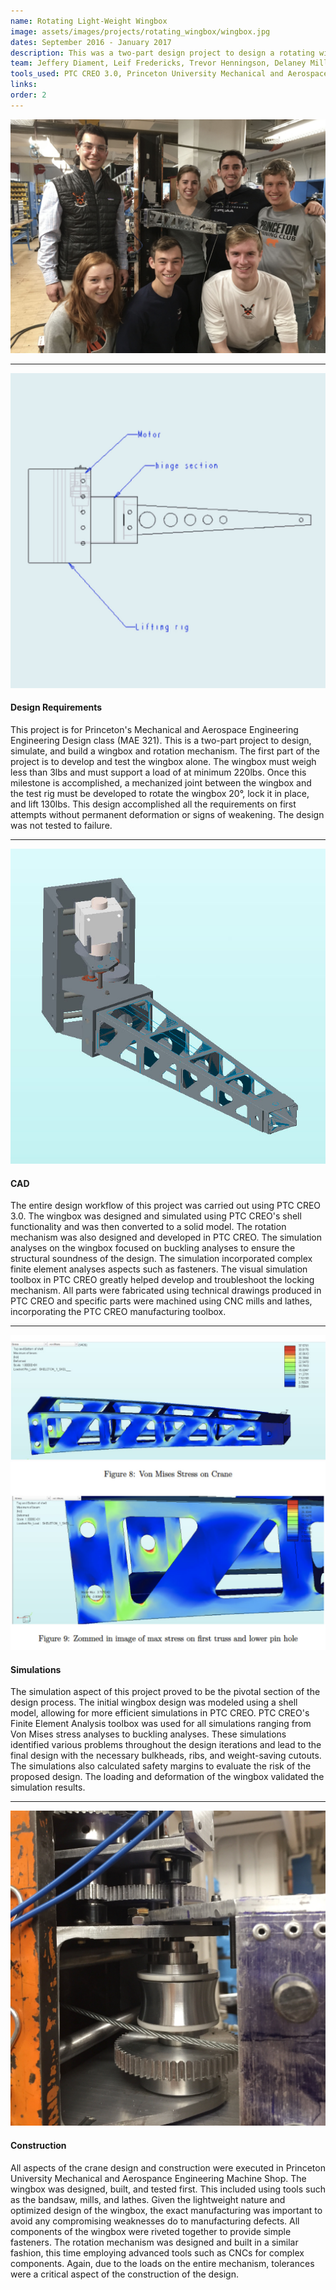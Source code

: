 ```yaml
---
name: Rotating Light-Weight Wingbox
image: assets/images/projects/rotating_wingbox/wingbox.jpg
dates: September 2016 - January 2017
description: This was a two-part design project to design a rotating wingbox. Initially, the 22" wingbox was designed and analyzed to lift 220lbs at a weight of 1.8lbs. With the crane arm assembled and tested, the rotating mechanism and mount was designed. The arm and mount were required to rotate 20&deg; and lift 130lbs&mdash;this was accomplished successful with no sign of damage or weakening.
team: Jeffery Diament, Leif Fredericks, Trevor Henningson, Delaney Miller, Bernardo Pacini, Jesus Serrano-Cendejas, Madeline Travnik
tools_used: PTC CREO 3.0, Princeton University Mechanical and Aerospace Engineering Machine Shop
links:
order: 2
---
```

<img src="/assets/images/projects/rotating_wingbox/Header.JPG" class="project_header_image"/>
<!----------------------------------- TOPIC ----------------------------------->
<hr class = "projects_divider"/>
<section class="project_subdescription">
<img src="/assets/images/projects/rotating_wingbox/Design_Requirements.JPG" class="project_subdescription_image_L"/>
<h4>Design Requirements</h4>
<project_subdescription_text>This project is for Princeton's Mechanical and Aerospace Engineering Engineering Design class (MAE 321). This is a two-part project to design, simulate, and build a wingbox and rotation mechanism. The first part of the project is to develop and test the wingbox alone. The wingbox must weigh less than 3lbs and must support a load of at minimum 220lbs. Once this milestone is accomplished, a mechanized joint between the wingbox and the test rig must be developed to rotate the wingbox 20&deg;, lock it in place, and lift 130lbs. This design accomplished all the requirements on first attempts without permanent deformation or signs of weakening. The design was not tested to failure.</project_subdescription_text>
</section>
<!----------------------------------- TOPIC ----------------------------------->
<hr class = "projects_divider"/>
<section class="project_subdescription">
<img src="/assets/images/projects/rotating_wingbox/CAD.JPG" class="project_subdescription_image_R"/>
<h4>CAD</h4>
<project_subdescription_text>The entire design workflow of this project was carried out using PTC CREO 3.0. The wingbox was designed and simulated using PTC CREO's shell functionality and was then converted to a solid model. The rotation mechanism was also designed and developed in PTC CREO. The simulation analyses on the wingbox focused on buckling analyses to ensure the structural soundness of the design. The simulation incorporated complex finite element analyses aspects such as fasteners. The visual simulation toolbox in PTC CREO greatly helped develop and troubleshoot the locking mechanism. All parts were fabricated using technical drawings produced in PTC CREO and specific parts were machined using CNC mills and lathes, incorporating the PTC CREO manufacturing toolbox.</project_subdescription_text>
</section>
<!----------------------------------- TOPIC ----------------------------------->
<hr class = "projects_divider"/>
<section class="project_subdescription">
<img src="/assets/images/projects/rotating_wingbox/Simulation.JPG" class="project_subdescription_image_L"/>
<h4>Simulations</h4>
<project_subdescription_text>The simulation aspect of this project proved to be the pivotal section of the design process. The initial wingbox design was modeled using a shell model, allowing for more efficient simulations in PTC CREO. PTC CREO's Finite Element Analysis toolbox was used for all simulations ranging from Von Mises stress analyses to buckling analyses. These simulations identified various problems throughout the design iterations and lead to the final design with the necessary bulkheads, ribs, and weight-saving cutouts. The simulations also calculated safety margins to evaluate the risk of the proposed design. The loading and deformation of the wingbox validated the simulation results.</project_subdescription_text>
</section>
<!----------------------------------- TOPIC ----------------------------------->
<hr class = "projects_divider"/>
<section class="project_subdescription">
<img src="/assets/images/projects/rotating_wingbox/Construction.JPG" class="project_subdescription_image_R"/>
<h4>Construction</h4>
<project_subdescription_text>All aspects of the crane design and construction were executed in Princeton University Mechanical and Aerospance Engineering Machine Shop. The wingbox was designed, built, and tested first. This included using tools such as the bandsaw, mills, and lathes. Given the lightweight nature and optimized design of the wingbox, the exact manufacturing was important to avoid any compromising weaknesses do to manufacturing defects. All components of the wingbox were riveted together to provide simple fasteners. The rotation mechanism was designed and built in a similar fashion, this time employing advanced tools such as CNCs for complex components. Again, due to the loads on the entire mechanism, tolerances were a critical aspect of the construction of the design.</project_subdescription_text>
</section>
